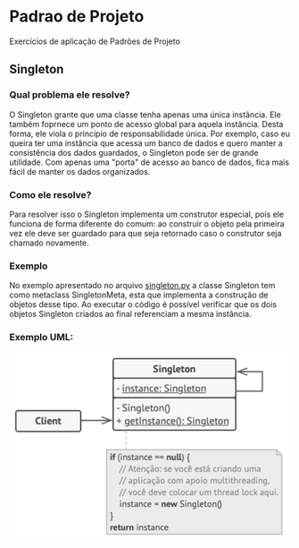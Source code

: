 # Padrao de Projeto

Exercícios de aplicação de Padrões de Projeto

## Singleton

### Qual problema ele resolve?

O Singleton grante que uma classe tenha apenas uma única instância. Ele também foprnece um ponto de acesso global para aquela instância. Desta forma, ele viola o princípio de responsabilidade única. Por exemplo, caso eu queira ter uma instância que acessa um banco de dados e quero manter a consistência dos dados guardados, o Singleton pode ser de grande utilidade. Com apenas uma "porta" de acesso ao banco de dados, fica mais fácil de manter os dados organizados.

### Como ele resolve?

Para resolver isso o Singleton implementa um construtor especial, pois ele funciona de forma diferente do comum: ao construir o objeto pela primeira vez ele deve ser guardado para que seja retornado caso o construtor seja chamado novamente.

### Exemplo

No exemplo apresentado no arquivo <a href="https://github.com/MatheusOliveiraT/PadraodeProjeto/blob/main/singleton.py">singleton.py</a> a classe Singleton tem como metaclass SingletonMeta, esta que implementa a construção de objetos desse tipo. Ao executar o código é possível verificar que os dois objetos Singleton criados ao final referenciam a mesma instância.

### Exemplo UML:

<img width="500px" src="https://github.com/MatheusOliveiraT/PadraodeProjeto/blob/main/UML/structure-pt-br.png">
